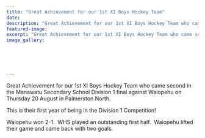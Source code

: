 ```yaml
---
title: "Great Achievement for our 1st XI Boys Hockey Team"
date: 
description: "Great Achievement for our 1st XI Boys Hockey Team who came second in the Manawatu Secondary School Division 1 final against Waiopehu on Thursday 20 August."
featured-image: 
excerpt: "Great Achievement for our 1st XI Boys Hockey Team who came second in the Manawatu Secondary School Division 1 final against Waiopehu on Thursday 20 August."
image_gallery:
    
    
    
    
    
---
```


<p>Great Achievement for our 1st XI Boys Hockey Team who came second in the&nbsp;<span>Manawatu Secondary School Division 1 final against&nbsp;<span>Waiopehu on Thursday 20 August in Palmerston North. &nbsp;</span></span></p>
<p><span><span>This is their first year of being in the Division 1 Competition!</span></span></p>
<p><span><span><span>Waiopehu won 2-1. &nbsp;WHS played an outstanding first half. &nbsp;Waiopehu lifted their game and came back with two goals.</span></span></span></p>

